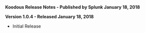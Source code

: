 **Koodous Release Notes - Published by Splunk January 18, 2018**


**Version 1.0.4 - Released January 18, 2018**

* Initial Release
